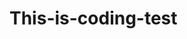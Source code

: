 # This-is-coding-test
     
  
   
 
   
    
        
        
                
               
               
   
              
           
         
         
     
  
